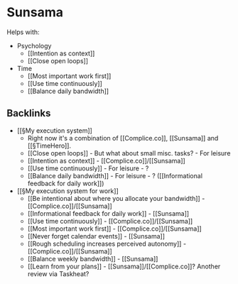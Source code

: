 # Sunsama
Helps with:
* Psychology
	* [[Intention as context]]
	* [[Close open loops]]
* Time
	* [[Most important work first]]
	* [[Use time continuously]]
	* [[Balance daily bandwidth]]

## Backlinks
* [[§My execution system]]
	* Right now it's a combination of [[Complice.co]], [[Sunsama]] and [[§TimeHero]].
	* [[Close open loops]] 
		\- But what about small misc. tasks?
	\- For leisure
	* [[Intention as context]] - [[Complice.co]]/[[Sunsama]]
	* [[Use time continuously]]
	\- For leisure - ?
	* [[Balance daily bandwidth]]
	\- For leisure - ?
	([[Informational feedback for daily work]])
* [[§My execution system for work]]
	* [[Be intentional about where you allocate your bandwidth]]  - [[Complice.co]]/[[Sunsama]]
	* [[Informational feedback for daily work]] - [[Sunsama]]
	* [[Use time continuously]] - [[Complice.co]]/[[Sunsama]]
	* [[Most important work first]] - [[Complice.co]]/[[Sunsama]]
	* [[Never forget calendar events]] - [[Sunsama]]
	* [[Rough scheduling increases perceived autonomy]] - [[Complice.co]]/[[Sunsama]]
	* [[Balance weekly bandwidth]] - [[Sunsama]]
	* [[Learn from your plans]] - [[Sunsama]]/[[Complice.co]]? Another review via Taskheat?

<!-- {BearID:355460F7-C62A-4A9E-8602-0A6D6D76B55E-15293-00002767B81025E4} -->
